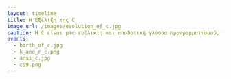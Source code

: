 ```yaml
---
layout: timeline
title: Η Εξέλιξη της C
image_url: /images/evolution_of_c.jpg
caption: Η C είναι μια ευέλικτη και αποδοτική γλώσσα προγραμματισμού, ιδανική για συστήματα, ενσωματωμένες εφαρμογές και λογισμικό, γνωστή για την απλότητα και τη φορητότητά της.
events:
  - birth_of_c.jpg
  - k_and_r_c.png
  - ansi_c.jpg
  - c99.png
---
```

